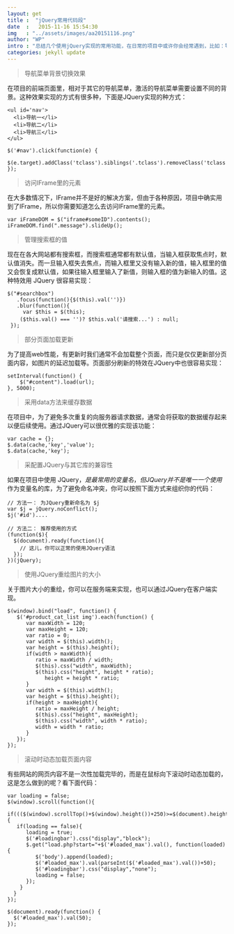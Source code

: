 ```yaml
---
layout: get
title :  "jQuery常用代码段"
date  :   2015-11-16 15:54:30
img   : "../assets/images/aa20151116.png"
author: "WP"
intro : "总结几个使用jQuery实现的常用功能，在日常的项目中或许你会经常遇到，比如：导航菜单背景切换效果，访问IFrame里的元素，管理搜索框的值，部分页面加载更新...。"
categories: jekyll update
---
```


> 导航菜单背景切换效果

在项目的前端页面里，相对于其它的导航菜单，激活的导航菜单需要设置不同的背景。这种效果实现的方式有很多种，下面是JQuery实现的种方式：

	<ul id='nav'>
	  <li>导航一</li>
	  <li>导航二</li>
	  <li>导航三</li>
	</ul>
	
	$('#nav').click(function(e) {
		$(e.target).addClass('tclass').siblings('.tclass').removeClass('tclass');
	});
	
> 访问IFrame里的元素

在大多数情况下，IFrame并不是好的解决方案，但由于各种原因，项目中确实用到了IFrame，所以你需要知道怎么去访问IFrame里的元素。

	var iFrameDOM = $("iframe#someID").contents();
	iFrameDOM.find(".message").slideUp();
	
> 管理搜索框的值

现在在各大网站都有搜索框，而搜索框通常都有默认值，当输入框获取焦点时，默认值消失。而一旦输入框失去焦点，而输入框里又没有输入新的值，输入框里的值又会恢复成默认值，如果往输入框里输入了新值，则输入框的值为新输入的值。这种特效用 JQuery 很容易实现：

	$("#searchbox")
	   .focus(function(){$(this).val('')})
	   .blur(function(){
	     var $this = $(this);
	    ($this.val() === '')? $this.val('请搜索...') : null;
	 });
	 
> 部分页面加载更新
 
为了提高web性能，有更新时我们通常不会加载整个页面，而只是仅仅更新部分页面内容，如图片的延迟加载等。页面部分刷新的特效在JQuery中也很容易实现：

	setInterval(function() {
		$("#content").load(url);
	}, 5000);
	
> 采用data方法来缓存数据

在项目中，为了避免多次重复的向服务器请求数据，通常会将获取的数据缓存起来以便后续使用。通过JQuery可以很优雅的实现该功能：

	var cache = {};
	$.data(cache,'key','value');
	$.data(cache,'key');
	
> 采配置JQuery与其它库的兼容性

如果在项目中使用 JQuery，$是最常用的变量名，但JQuery并不是唯一一个使用$作为变量名的库，为了避免命名冲突，你可以按照下面方式来组织你的代码：

	// 方法一： 为JQuery重新命名为 $j
	var $j = jQuery.noConflict();
	$j('#id')....
	
	// 方法二： 推荐使用的方式
	(function($){
	  $(document).ready(function(){
	    // 这儿，你可以正常的使用JQuery语法
	  });
	})(jQuery);
	
> 使用JQuery重绘图片的大小

关于图片大小的重绘，你可以在服务端来实现，也可以通过JQuery在客户端实现。

	$(window).bind("load", function() {
	   $('#product_cat_list img').each(function() {
	      var maxWidth = 120;
	      var maxHeight = 120;
	      var ratio = 0;
	      var width = $(this).width();
	      var height = $(this).height();
	      if(width > maxWidth){
	         ratio = maxWidth / width;
	         $(this).css("width", maxWidth);
	         $(this).css("height", height * ratio);
	            height = height * ratio;
	      }
	      var width = $(this).width();
	      var height = $(this).height();
	      if(height > maxHeight){
	         ratio = maxHeight / height;
	         $(this).css("height", maxHeight);
	         $(this).css("width", width * ratio);
	         width = width * ratio;
	      }
	   });
	});
	
> 滚动时动态加载页面内容

有些网站的网页内容不是一次性加载完毕的，而是在鼠标向下滚动时动态加载的，这是怎么做到的呢？看下面代码：

	var loading = false;
	$(window).scroll(function(){
	 if((($(window).scrollTop()+$(window).height())+250)>=$(document).height()){
	   if(loading == false){
	      loading = true;
	      $('#loadingbar').css("display","block");
	      $.get("load.php?start="+$('#loaded_max').val(), function(loaded){
	         $('body').append(loaded);
	         $('#loaded_max').val(parseInt($('#loaded_max').val())+50);
	         $('#loadingbar').css("display","none");
	         loading = false;
	      });
	    }
	  }
	});
	
	$(document).ready(function() {
	  $('#loaded_max').val(50);
	});